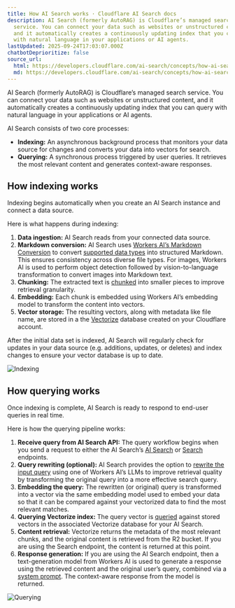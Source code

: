 ```yaml
---
title: How AI Search works · Cloudflare AI Search docs
description: AI Search (formerly AutoRAG) is Cloudflare’s managed search
  service. You can connect your data such as websites or unstructured content,
  and it automatically creates a continuously updating index that you can query
  with natural language in your applications or AI agents.
lastUpdated: 2025-09-24T17:03:07.000Z
chatbotDeprioritize: false
source_url:
  html: https://developers.cloudflare.com/ai-search/concepts/how-ai-search-works/
  md: https://developers.cloudflare.com/ai-search/concepts/how-ai-search-works/index.md
---
```


AI Search (formerly AutoRAG) is Cloudflare’s managed search service. You can connect your data such as websites or unstructured content, and it automatically creates a continuously updating index that you can query with natural language in your applications or AI agents.

AI Search consists of two core processes:

* **Indexing:** An asynchronous background process that monitors your data source for changes and converts your data into vectors for search.
* **Querying:** A synchronous process triggered by user queries. It retrieves the most relevant content and generates context-aware responses.

## How indexing works

Indexing begins automatically when you create an AI Search instance and connect a data source.

Here is what happens during indexing:

1. **Data ingestion:** AI Search reads from your connected data source.
2. **Markdown conversion:** AI Search uses [Workers AI’s Markdown Conversion](https://developers.cloudflare.com/workers-ai/features/markdown-conversion/) to convert [supported data types](https://developers.cloudflare.com/ai-search/configuration/data-source/) into structured Markdown. This ensures consistency across diverse file types. For images, Workers AI is used to perform object detection followed by vision-to-language transformation to convert images into Markdown text.
3. **Chunking:** The extracted text is [chunked](https://developers.cloudflare.com/ai-search/configuration/chunking/) into smaller pieces to improve retrieval granularity.
4. **Embedding:** Each chunk is embedded using Workers AI’s embedding model to transform the content into vectors.
5. **Vector storage:** The resulting vectors, along with metadata like file name, are stored in a the [Vectorize](https://developers.cloudflare.com/vectorize/) database created on your Cloudflare account.

After the initial data set is indexed, AI Search will regularly check for updates in your data source (e.g. additions, updates, or deletes) and index changes to ensure your vector database is up to date.

![Indexing](https://developers.cloudflare.com/_astro/indexing.CQ13F9Js_1Pewmk.webp)

## How querying works

Once indexing is complete, AI Search is ready to respond to end-user queries in real time.

Here is how the querying pipeline works:

1. **Receive query from AI Search API:** The query workflow begins when you send a request to either the AI Search’s [AI Search](https://developers.cloudflare.com/ai-search/usage/rest-api/#ai-search) or [Search](https://developers.cloudflare.com/ai-search/usage/rest-api/#search) endpoints.
2. **Query rewriting (optional):** AI Search provides the option to [rewrite the input query](https://developers.cloudflare.com/ai-search/configuration/query-rewriting/) using one of Workers AI’s LLMs to improve retrieval quality by transforming the original query into a more effective search query.
3. **Embedding the query:** The rewritten (or original) query is transformed into a vector via the same embedding model used to embed your data so that it can be compared against your vectorized data to find the most relevant matches.
4. **Querying Vectorize index:** The query vector is [queried](https://developers.cloudflare.com/vectorize/best-practices/query-vectors/) against stored vectors in the associated Vectorize database for your AI Search.
5. **Content retrieval:** Vectorize returns the metadata of the most relevant chunks, and the original content is retrieved from the R2 bucket. If you are using the Search endpoint, the content is returned at this point.
6. **Response generation:** If you are using the AI Search endpoint, then a text-generation model from Workers AI is used to generate a response using the retrieved content and the original user’s query, combined via a [system prompt](https://developers.cloudflare.com/ai-search/configuration/system-prompt/). The context-aware response from the model is returned.

![Querying](https://developers.cloudflare.com/_astro/querying.c_RrR1YL_Z1CePPB.webp)
